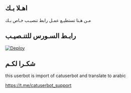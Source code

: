 ## اهـلا بـك
مـن هـنا تستطيـع عمـل رابط تنصيـب خـاص بـك

## رابـط السـورس للتنـصيـب

[![Deploy](https://www.herokucdn.com/deploy/button.svg)](https://heroku.com/deploy?template=https://github.com/Gsysissusjjd/jmthon)

## شكـرا لكـم 


this userbot is import of catuserbot and translate to arabic

https://t.me/catuserbot_support
